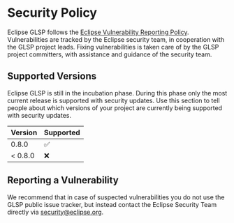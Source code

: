 # Security Policy

Eclipse GLSP follows the [Eclipse Vulnerability Reporting Policy](https://www.eclipse.org/security/policy.php). Vulnerabilities are tracked by the Eclipse security team, in cooperation with the GLSP project leads. Fixing vulnerabilities is taken care of by the GLSP project committers, with assistance and guidance of the security team. 

## Supported Versions
Eclipse GLSP is still in the incubation phase. During this phase only the most current release is supported
with security updates.
Use this section to tell people about which versions of your project are
currently being supported with security updates.

| Version | Supported          |
| ------- | ------------------ |
| 0.8.0  | :white_check_mark: |
| < 0.8.0 | :x:|

## Reporting a Vulnerability
We recommend that in case of suspected vulnerabilities you do not use the GLSP public issue tracker, but instead contact the Eclipse Security Team directly via security@eclipse.org.
